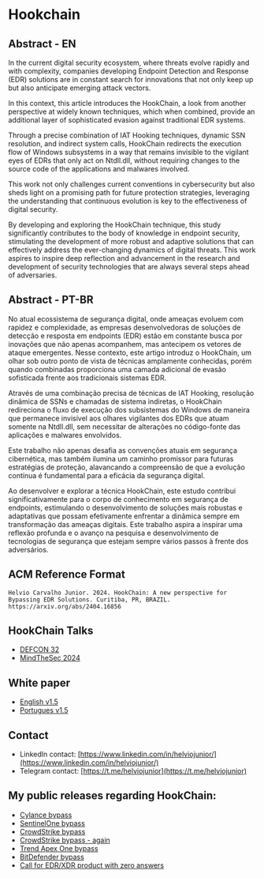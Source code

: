 # Hookchain

## Abstract - EN

In the current digital security ecosystem, where threats evolve rapidly and with complexity, companies developing Endpoint Detection and Response (EDR) solutions are in constant search for innovations that not only keep up but also anticipate emerging attack vectors.

In this context, this article introduces the HookChain, a look from another perspective at widely known techniques, which when combined, provide an additional layer of sophisticated evasion against traditional EDR systems.

Through a precise combination of IAT Hooking techniques, dynamic SSN resolution, and indirect system calls, HookChain redirects the execution flow of Windows subsystems in a way that remains invisible to the vigilant eyes of EDRs that only act on Ntdll.dll, without requiring changes to the source code of the applications and malwares involved.

This work not only challenges current conventions in cybersecurity but also sheds light on a promising path for future protection strategies, leveraging the understanding that continuous evolution is key to the effectiveness of digital security. 

By developing and exploring the HookChain  technique, this study significantly contributes to the body of knowledge in endpoint security, stimulating the development of more robust and adaptive solutions that can effectively address the ever-changing dynamics of digital threats. This work aspires to inspire deep reflection and advancement in the research and development of security technologies that are always several steps ahead of adversaries.

## Abstract - PT-BR

No atual ecossistema de segurança digital, onde ameaças evoluem com rapidez e complexidade, as empresas desenvolvedoras de soluções de detecção e resposta em endpoints (EDR) estão em constante busca por inovações que não apenas acompanhem, mas antecipem os vetores de ataque emergentes. Nesse contexto, este artigo introduz o HookChain, um olhar sob outro ponto de vista de técnicas amplamente conhecidas, porém quando combinadas proporciona uma camada adicional de evasão sofisticada frente aos tradicionais sistemas EDR. 

Através de uma combinação precisa de técnicas de IAT Hooking, resolução dinâmica de SSNs e chamadas de sistema indiretas, o HookChain redireciona o fluxo de execução dos subsistemas do Windows de maneira que permanece invisível aos olhares vigilantes dos EDRs que atuam somente na Ntdll.dll, sem necessitar de alterações no código-fonte das aplicações e malwares envolvidos. 

Este trabalho não apenas desafia as convenções atuais em segurança cibernética, mas também ilumina um caminho promissor para futuras estratégias de proteção, alavancando a compreensão de que a evolução contínua é fundamental para a eficácia da segurança digital. 

Ao desenvolver e explorar a técnica HookChain, este estudo contribui significativamente para o corpo de conhecimento em segurança de endpoints, estimulando o desenvolvimento de soluções mais robustas e adaptativas que possam efetivamente enfrentar a dinâmica sempre em transformação das ameaças digitais. Este trabalho aspira a inspirar uma reflexão profunda e o avanço na pesquisa e desenvolvimento de tecnologias de segurança que estejam sempre vários passos à frente dos adversários.

## ACM Reference Format

```
Helvio Carvalho Junior. 2024. HookChain: A new perspective for Bypassing EDR Solutions. Curitiba, PR, BRAZIL. https://arxiv.org/abs/2404.16856
```

## HookChain Talks

- [DEFCON 32](https://youtu.be/AfDXAdLJ7dU?si=Q5BTLWIfeSRUwaK3)
- [MindTheSec 2024](https://www.youtube.com/watch?v=EM5xejYhl1s)

## White paper

- [English v1.5](https://github.com/helviojunior/hookchain/blob/main/HookChain_en_v1.5.pdf)
- [Portugues v1.5](https://github.com/helviojunior/hookchain/blob/main/HookChain_pt_v1.5.pdf)

## Contact

- LinkedIn contact: [https://www.linkedin.com/in/helviojunior/](https://www.linkedin.com/in/helviojunior/)
- Telegram contact: [https://t.me/helviojunior](https://t.me/helviojunior)

## My public releases regarding HookChain:

- [Cylance bypass](https://www.linkedin.com/posts/helviojunior_hookchain-edrbypass-lsassdump-activity-7212439618598686720-mfNm?utm_source=share&utm_medium=member_desktop)
- [SentinelOne bypass](https://www.linkedin.com/posts/helviojunior_hookchain-edrbypass-lsassdump-activity-7208853059592982530-0Ufa?utm_source=share&utm_medium=member_desktop)
- [CrowdStrike bypass](https://www.linkedin.com/posts/helviojunior_hookchain-havoc-edr-activity-7181441094356783104-nyk_?utm_source=share&utm_medium=member_desktop)
- [CrowdStrike bypass - again](https://www.linkedin.com/posts/helviojunior_hookchain-edrbypass-lsassdump-activity-7188911783510724609-iaoV?utm_source=share&utm_medium=member_desktop)
- [Trend Apex One bypass](https://www.linkedin.com/posts/helviojunior_hookchain-havoc-edr-activity-7183817134488051713-J3d-?utm_source=share&utm_medium=member_desktop)
- [BitDefender bypass](https://www.linkedin.com/posts/helviojunior_bypass-bypassedr-hookchain-activity-7179578975701123072-tISP?utm_source=share&utm_medium=member_desktop)
- [Call for EDR/XDR product with zero answers](https://www.linkedin.com/posts/helviojunior_hookchain-edrbypass-xdrbypass-activity-7188225698434596865-3Jxy?utm_source=share&utm_medium=member_desktop)
